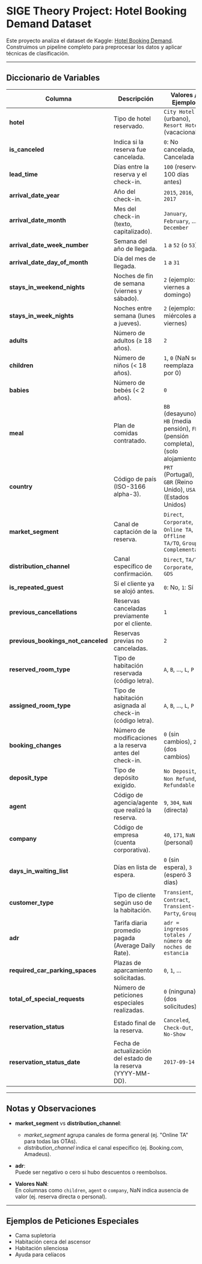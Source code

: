 # SIGE Theory Project: Hotel Booking Demand Dataset

Este proyecto analiza el dataset de Kaggle: [Hotel Booking Demand](https://www.kaggle.com/datasets/jessemostipak/hotel-booking-demand).  
Construimos un pipeline completo para preprocesar los datos y aplicar técnicas de clasificación.

---

## Diccionario de Variables

| **Columna**                    | **Descripción**                                                                                                   | **Valores / Ejemplo**                                                                                      |
|--------------------------------|------------------------------------------------------------------------------------------------------------------|------------------------------------------------------------------------------------------------------------|
| **hotel**                      | Tipo de hotel reservado.                                                                                         | `City Hotel` (urbano), `Resort Hotel` (vacacional)                                                         |
| **is_canceled**                | Indica si la reserva fue cancelada.                                                                              | `0`: No cancelada, `1`: Cancelada                                                                          |
| **lead_time**                  | Días entre la reserva y el check-in.                                                                             | `100` (reservó 100 días antes)                                                                             |
| **arrival_date_year**          | Año del check-in.                                                                                                | `2015`, `2016`, `2017`                                                                                     |
| **arrival_date_month**         | Mes del check-in (texto, capitalizado).                                                                          | `January`, `February`, ..., `December`                                                                     |
| **arrival_date_week_number**   | Semana del año de llegada.                                                                                       | `1` a `52` (o `53`)                                                                                        |
| **arrival_date_day_of_month**  | Día del mes de llegada.                                                                                          | `1` a `31`                                                                                                 |
| **stays_in_weekend_nights**    | Noches de fin de semana (viernes y sábado).                                                                      | `2` (ejemplo: viernes a domingo)                                                                           |
| **stays_in_week_nights**       | Noches entre semana (lunes a jueves).                                                                            | `2` (ejemplo: miércoles a viernes)                                                                         |
| **adults**                     | Número de adultos (≥ 18 años).                                                                                   | `2`                                                                                                        |
| **children**                   | Número de niños (< 18 años).                                                                                     | `1`, `0` (NaN se reemplaza por 0)                                                                          |
| **babies**                     | Número de bebés (< 2 años).                                                                                      | `0`                                                                                                        |
| **meal**                       | Plan de comidas contratado.                                                                                      | `BB` (desayuno), `HB` (media pensión), `FB` (pensión completa), `SC` (solo alojamiento)                   |
| **country**                    | Código de país (ISO-3166 alpha-3).                                                                               | `PRT` (Portugal), `GBR` (Reino Unido), `USA` (Estados Unidos)                                              |
| **market_segment**             | Canal de captación de la reserva.                                                                                | `Direct`, `Corporate`, `Online TA`, `Offline TA/TO`, `Groups`, `Complementary`                             |
| **distribution_channel**       | Canal específico de confirmación.                                                                                | `Direct`, `TA/TO`, `Corporate`, `GDS`                                                                      |
| **is_repeated_guest**          | Si el cliente ya se alojó antes.                                                                                 | `0`: No, `1`: Sí                                                                                           |
| **previous_cancellations**     | Reservas canceladas previamente por el cliente.                                                                  | `1`                                                                                                        |
| **previous_bookings_not_canceled** | Reservas previas no canceladas.                                                                             | `2`                                                                                                        |
| **reserved_room_type**         | Tipo de habitación reservada (código letra).                                                                     | `A`, `B`, ..., `L`, `P`                                                                                    |
| **assigned_room_type**         | Tipo de habitación asignada al check-in (código letra).                                                          | `A`, `B`, ..., `L`, `P`                                                                                    |
| **booking_changes**            | Número de modificaciones a la reserva antes del check-in.                                                        | `0` (sin cambios), `2` (dos cambios)                                                                       |
| **deposit_type**               | Tipo de depósito exigido.                                                                                        | `No Deposit`, `Non Refund`, `Refundable`                                                                   |
| **agent**                      | Código de agencia/agente que realizó la reserva.                                                                 | `9`, `304`, `NaN` (directa)                                                                                |
| **company**                    | Código de empresa (cuenta corporativa).                                                                          | `40`, `171`, `NaN` (personal)                                                                              |
| **days_in_waiting_list**       | Días en lista de espera.                                                                                         | `0` (sin espera), `3` (esperó 3 días)                                                                      |
| **customer_type**              | Tipo de cliente según uso de la habitación.                                                                      | `Transient`, `Contract`, `Transient-Party`, `Group`                                                        |
| **adr**                        | Tarifa diaria promedio pagada (Average Daily Rate).                                                              | `adr = ingresos totales / número de noches de estancia`                                                    |
| **required_car_parking_spaces**| Plazas de aparcamiento solicitadas.                                                                              | `0`, `1`, ...                                                                                              |
| **total_of_special_requests**  | Número de peticiones especiales realizadas.                                                                      | `0` (ninguna), `2` (dos solicitudes)                                                                       |
| **reservation_status**         | Estado final de la reserva.                                                                                      | `Canceled`, `Check-Out`, `No-Show`                                                                         |
| **reservation_status_date**    | Fecha de actualización del estado de la reserva (YYYY-MM-DD).                                                    | `2017-09-14`                                                                                               |

---

## Notas y Observaciones

- **market_segment** vs **distribution_channel**:  
    - *market_segment* agrupa canales de forma general (ej. "Online TA" para todas las OTAs).
    - *distribution_channel* indica el canal específico (ej. Booking.com, Amadeus).

- **adr**:  
    Puede ser negativo o cero si hubo descuentos o reembolsos.

- **Valores NaN**:  
    En columnas como `children`, `agent` o `company`, NaN indica ausencia de valor (ej. reserva directa o personal).

---

## Ejemplos de Peticiones Especiales

- Cama supletoria
- Habitación cerca del ascensor
- Habitación silenciosa
- Ayuda para celíacos


